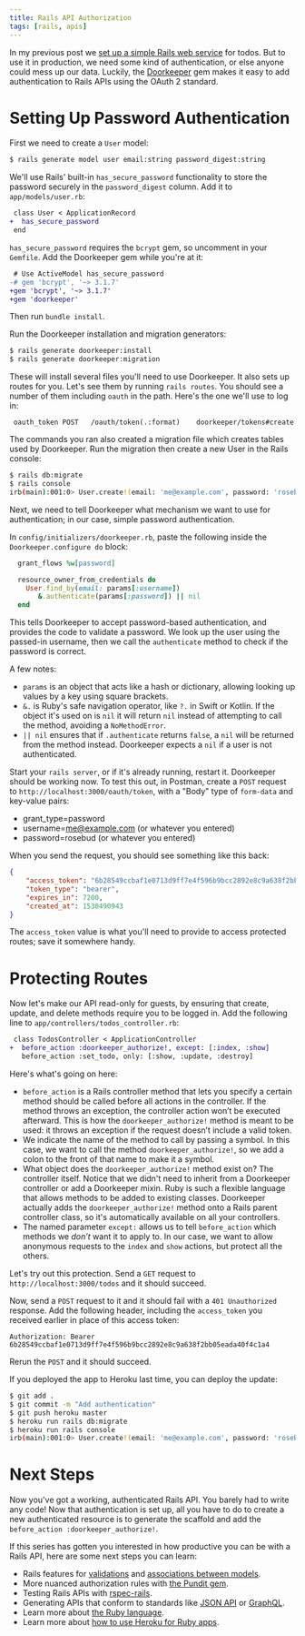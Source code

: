 ```yaml
---
title: Rails API Authorization
tags: [rails, apis]
---
```


In my previous post we [set up a simple Rails web service](http://codingitwrong.com/2018/07/02/rails-the-easiest-way-to-create-a-web-service.html) for todos. But to use it in production, we need some kind of authentication, or else anyone could mess up our data. Luckily, the [Doorkeeper](https://github.com/doorkeeper-gem/doorkeeper) gem makes it easy to add authentication to Rails APIs using the OAuth 2 standard.

# Setting Up Password Authentication
First we need to create a `User` model:

```sh
$ rails generate model user email:string password_digest:string
```

We'll use Rails' built-in `has_secure_password` functionality to store the password securely in the `password_digest` column. Add it to `app/models/user.rb`:

```diff
 class User < ApplicationRecord
+  has_secure_password
 end
```

`has_secure_password` requires the `bcrypt` gem, so uncomment in your `Gemfile`. Add the Doorkeeper gem while you're at it:

```diff
 # Use ActiveModel has_secure_password
-# gem 'bcrypt', '~> 3.1.7'
+gem 'bcrypt', '~> 3.1.7'
+gem 'doorkeeper'
```

Then run `bundle install`.

Run the Doorkeeper installation and migration generators:

```sh
$ rails generate doorkeeper:install
$ rails generate doorkeeper:migration
```

These will install several files you'll need to use Doorkeeper. It also sets up routes for you. Let's see them by running `rails routes`. You should see a number of them including `oauth` in the path. Here's the one we'll use to log in:

```
 oauth_token POST   /oauth/token(.:format)    doorkeeper/tokens#create
```

The commands you ran also created a migration file which creates tables used by Doorkeeper. Run the migration then create a new User in the Rails console:

```sh
$ rails db:migrate
$ rails console
irb(main):001:0> User.create!(email: 'me@example.com', password: 'rosebud')
```

Next, we need to tell Doorkeeper what mechanism we want to use for authentication; in our case, simple password authentication.

In `config/initializers/doorkeeper.rb`, paste the following inside the `Doorkeeper.configure do` block:

```ruby
  grant_flows %w[password]

  resource_owner_from_credentials do
    User.find_by(email: params[:username])
       &.authenticate(params[:password]) || nil
  end
```

This tells Doorkeeper to accept password-based authentication, and provides the code to validate a password. We look up the user using the passed-in username, then we call the `authenticate` method to check if the password is correct.

A few notes:

- `params` is an object that acts like a hash or dictionary, allowing looking up values by a key using square brackets.
- `&.` is Ruby's safe navigation operator, like `?.` in Swift or Kotlin. If the object it's used on is `nil` it will return `nil` instead of attempting to call the method, avoiding a `NoMethodError`.
- `|| nil` ensures that if `.authenticate` returns `false`, a `nil` will be returned from the method instead. Doorkeeper expects a `nil` if a user is not authenticated.

Start your `rails server`, or if it's already running, restart it. Doorkeeper should be working now. To test this out, in Postman, create a `POST` request to `http://localhost:3000/oauth/token`, with a "Body" type of `form-data` and key-value pairs:

- grant_type=password
- username=me@example.com (or whatever you entered)
- password=rosebud (or whatever you entered)

When you send the request, you should see something like this back:

```json
{
    "access_token": "6b28549ccbaf1e0713d9ff7e4f596b9bcc2892e8c9a638f2bb05eada40f4c1a4",
    "token_type": "bearer",
    "expires_in": 7200,
    "created_at": 1530490943
}
```

The `access_token` value is what you'll need to provide to access protected routes; save it somewhere handy.

# Protecting Routes
Now let's make our API read-only for guests, by ensuring that create, update, and delete methods require you to be logged in. Add the following line to `app/controllers/todos_controller.rb`:

```diff
 class TodosController < ApplicationController
+  before_action :doorkeeper_authorize!, except: [:index, :show]
   before_action :set_todo, only: [:show, :update, :destroy]
```

Here's what's going on here:

- `before_action` is a Rails controller method that lets you specify a certain method should be called before all actions in the controller. If the method throws an exception, the controller action won’t be executed afterward. This is how the `doorkeeper_authorize!` method is meant to be used: it throws an exception if the request doesn’t include a valid token.
- We indicate the name of the method to call by passing a symbol. In this case, we want to call the method `doorkeeper_authorize!`, so we add a colon to the front of that name to make it a symbol.
- What object does the `doorkeeper_authorize!`  method exist on? The controller itself. Notice that we didn't need to inherit from a Doorkeeper controller or add a Doorkeeper mixin. Ruby is such a flexible language that allows methods to be added to existing classes. Doorkeeper actually adds the `doorkeeper_authorize!` method onto a Rails parent controller class, so it's automatically available on all your controllers.
- The named parameter `except:` allows us to tell `before_action` which methods we *don’t* want it to apply to. In our case, we want to allow anonymous requests to the `index` and `show` actions, but protect all the others.

Let's try out this protection. Send a `GET` request to `http://localhost:3000/todos` and it should succeed.

Now, send a `POST` request to it and it should fail with a `401 Unauthorized` response. Add the following header, including the `access_token` you received earlier in place of this access token:

```
Authorization: Bearer 6b28549ccbaf1e0713d9ff7e4f596b9bcc2892e8c9a638f2bb05eada40f4c1a4
```

Rerun the `POST` and it should succeed.

If you deployed the app to Heroku last time, you can deploy the update:

```sh
$ git add .
$ git commit -m "Add authentication"
$ git push heroku master
$ heroku run rails db:migrate
$ heroku run rails console
irb(main):001:0> User.create!(email: 'me@example.com', password: 'rosebud')
```

# Next Steps
Now you've got a working, authenticated Rails API. You barely had to write any code! Now that authentication is set up, all you have to do to create a new authenticated resource is to generate the scaffold and add the `before_action :doorkeeper_authorize!`.

If this series has gotten you interested in how productive you can be with a Rails API, here are some next steps you can learn:

- Rails features for [validations](http://guides.rubyonrails.org/active_record_validations.html) and [associations between models](http://guides.rubyonrails.org/association_basics.html).
- More nuanced authorization rules with [the Pundit gem](https://github.com/varvet/pundit).
- Testing Rails APIs with [rspec-rails](https://github.com/rspec/rspec-rails).
- Generating APIs that conform to standards like [JSON API](https://github.com/cerebris/jsonapi-resources) or [GraphQL](https://github.com/rmosolgo/graphql-ruby).
- Learn more about [the Ruby language](http://ruby-doc.com/docs/ProgrammingRuby/).
- Learn more about [how to use Heroku for Ruby apps](https://devcenter.heroku.com/articles/getting-started-with-ruby#introduction).

